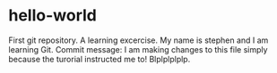 # hello-world
First git repository. A learning excercise. 
My name is stephen and I am learning Git. 
Commit message: I am making changes to this file simply because the turorial instructed me to! 
Blplplplplp. 
